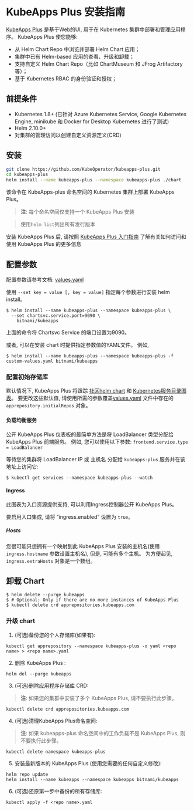 # KubeApps Plus 安装指南

[KubeApps Plus](https://kubeapps.com) 是基于Web的UI, 用于在 Kubernetes 集群中部署和管理应用程序。 KubeApps Plus 使您能够: 

- 从 Helm Chart Repo 中浏览并部署 Helm Chart 应用；
- 集群中已有 Helm-based 应用的查看、升级和卸载；
- 支持自定义 Helm Chart Repo（比如 ChartMuseum 和 JFrog Artifactory 等）；
- 基于 Kubernetes RBAC 的身份验证和授权；

## 前提条件

- Kubernetes 1.8+ (已针对 Azure Kubernetes Service, Google Kubernetes Engine, minikube 和 Docker for Desktop Kubernetes 进行了测试)
- Helm 2.10.0+
- 对集群的管理访问以创建自定义资源定义(CRD)

## 安装

```bash
git clone https://github.com/KubeOperator/kubeapps-plus.git
cd kubeapps-plus
helm install --name kubeapps-plus --namespace kubeapps-plus ./chart
```

该命令在 KubeApps-plus 命名空间的 Kubernetes 集群上部署 KubeApps Plus。

> **注**: 每个命名空间仅支持一个 KubeApps Plus 安装

> 使用`helm list`列出所有发行版本

安装 KubeApps Plus 后, 请按照 [KubeApps Plus 入门指南](../docs/user/getting-started.md) 了解有关如何访问和使用 KubeApps Plus 的更多信息

## 配置参数

配置参数请参考文档: [values.yaml](values.yaml)

使用 `--set key = value [, key = value]` 指定每个参数进行安装 helm install。 

```console
$ helm install --name kubeapps-plus --namespace kubeapps-plus \
  --set chartsvc.service.port=9090 \
    bitnami/kubeapps
```

上面的命令将 Chartsvc Service 的端口设置为9090。

或者, 可以在安装 chart 时提供指定参数值的YAML文件。 例如, 

```console
$ helm install --name kubeapps-plus --namespace kubeapps-plus -f custom-values.yaml bitnami/kubeapps
```

### 配置初始存储库

默认情况下, KubeApps Plus 将跟踪 [社区helm chart](https://github.com/helm/charts) 和 [Kubernetes服务目录图表](https://github.com/kubernetes-incubator/service-catalog )。 要更改这些默认值, 请使用所需的参数覆盖[values.yaml](values.yaml) 文件中存在的 `apprepository.initialRepos` 对象。

#### 负载均衡服务

公开 KubeApps Plus 仪表板的最简单方法是将 LoadBalancer 类型分配给 KubeApps Plus 前端服务。 例如, 您可以使用以下参数: `frontend.service.type = LoadBalancer`

等待您的集群将 LoadBalancer IP 或 主机名 分配给 `kubeapps-plus` 服务并在该地址上访问它: 

```console
$ kubectl get services --namespace kubeapps-plus --watch
```

#### Ingress

此图表为入口资源提供支持, 可以利用Ingress控制器公开 KubeApps Plus。

要启用入口集成, 请将 “ingress.enabled” 设置为 `true`。

##### Hosts

您很可能只想拥有一个映射到此 KubeApps Plus 安装的主机名(使用 `ingress.hostname` 参数设置主机名), 但是, 可能有多个主机。 为方便起见, `ingress.extraHosts` 对象是一个数组。

## 卸载 Chart

```console
$ helm delete --purge kubeapps
$ # Optional: Only if there are no more instances of KubeApps Plus
$ kubectl delete crd apprepositories.kubeapps.com
```

### 升级 chart

1.  (可选)备份您的个人存储库(如果有): 

```console
kubectl get apprepository --namespace kubeapps-plus -o yaml <repo name> > <repo name>.yaml
```

2.  删除 KubeApps Plus : 

```console
helm del --purge kubeapps
```

3.  (可选)删除应用程序存储库 CRD: 

> **注**: 如果您的集群中安装了多个 KubeApps Plus, 请不要执行此步骤。

```console
kubectl delete crd apprepositories.kubeapps.com
```

4.  (可选)清理KubeApps Plus命名空间:

> **注**: 如果 kubeapps-plus 命名空间中的工作负载不是 KubeApps Plus, 则不要执行此步骤。

```console
kubectl delete namespace kubeapps-plus
```

5.  安装最新版本的 KubeApps Plus (使用您需要的任何自定义修改): 

```console
helm repo update
helm install --name kubeapps --namespace kubeapps bitnami/kubeapps
```

6.  (可选)还原第一步中备份的所有存储库: 

```console
kubectl apply -f <repo name>.yaml
```